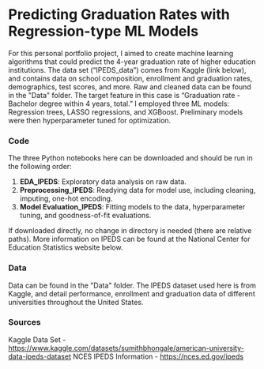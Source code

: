 # Predicting Graduation Rates with Regression-type ML Models

For this personal portfolio project, I aimed to create machine learning algorithms that could predict the 4-year graduation rate of higher education institutions. The data set (“IPEDS_data”) comes from Kaggle (link below), and contains data on school composition, enrollment and graduation rates, demographics, test scores, and more. Raw and cleaned data can be found in the "Data" folder. The target feature in this case is “Graduation rate - Bachelor degree within 4 years, total.” I employed three ML models: Regression trees, LASSO regressions, and XGBoost. Preliminary models were then hyperparameter tuned for optimization. 

### Code
The three Python notebooks here can be downloaded and should be run in the following order:

1)	**EDA_IPEDS**: Exploratory data analysis on raw data.
2)	**Preprocessing_IPEDS**: Readying data for model use, including cleaning, imputing, one-hot encoding.
3)	**Model Evaluation_IPEDS**: Fitting models to the data, hyperparameter tuning, and goodness-of-fit evaluations.

If downloaded directly, no change in directory is needed (there are relative paths). More information on IPEDS can be found at the National Center for Education Statistics website below. 

### Data
Data can be found in the "Data" folder. The IPEDS dataset used here is from Kaggle, and detail performance, enrollment and graduation data of different universities throughout the United States.

### Sources
Kaggle Data Set - https://www.kaggle.com/datasets/sumithbhongale/american-university-data-ipeds-dataset 
NCES IPEDS Information - https://nces.ed.gov/ipeds 
